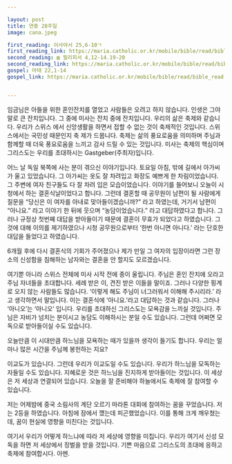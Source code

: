 ```yaml
---

layout: post
title: 연중 28주일 
image: cana.jpeg

first_reading: 이사야서 25,6-10ㄱ
first_reading_link: https://maria.catholic.or.kr/mobile/bible/read/bible_read.asp?m=1&n=129&p=25
second_reading: ▥ 필리피서 4,12-14.19-20
second_reading_link: https://maria.catholic.or.kr/mobile/bible/read/bible_read.asp?m=2&n=157&p=4
gospel: 마태 22,1-14
gospel_link: https://maria.catholic.or.kr/mobile/bible/read/bible_read.asp?m=2&n=147&p=22


---
```

 
임금님은 아들을 위한 혼인잔치를 열었고 사람들은 오려고 하지 않습니다. 인생은 그야말로 큰 잔치입니다. 그 중에 미사는 잔치 중에 잔치입니다. 우리의 삶은 축제와 같습니다. 우리가 스위스 에서 신앙생활을 하면서 접할 수 없는 것이 축제적인 것입니다. 스위스에서는 국민성 때문인지 축 제가 드뭅니다. 축제는 삶의 풍요로움을 의미하며 주님과 함께할 때 더욱 풍요로움을 느끼고 감사 드릴 수 있는 것입니다. 미사는 축제의 핵심이며 그리스도는 우리를 초대하시는 Gastgeber(주최자)입니다.

어느 날 독일 북쪽에 사는 분이 겪으신 이야기입니다. 토요일 아침, 밖에 길에서 아가씨가 울고 있었습니다. 그 아가씨는 옷도 잘 차려입고 화장도 예쁘게 한 차림이었습니다. 그 주변에 여자 친구들도 다 잘 차려 입은 모습이었습니다. 이야기를 들어보니 오늘이 시청에서 하는 결혼식날이었다고 합니다. 그런데 결혼할 때 공무원이 남편이 될 사람에게 질문을 “당신은 이 여자를 아내로 맞아들이겠습니까?” 라고 하였는데, 거기서 남편이 “아니요.” 라고 이야기 한 뒤에 웃으며 “농담이었습니다.” 라고 대답하였다고 합니다. 그러나 규정상 첫번째 대답을 받아들이기 때문에 결혼이 무효가 되었다고 하였습니다. 그것에 대해 이의를 제기하였으나 시청 공무원으로부터 ‘한번 아니면 아니다.’ 라는 단호한 대답을 들었다고 하였습니다.

6개월 후에 다시 결혼식의 기회가 주어졌으나 제가 만일 그 여자의 입장이라면 그런 장소의 신성함을 침해하는 남자와는 결혼을 안 할지도 모르겠습니다.

여기뿐 아니라 스위스 전체에 미사 시작 전에 종이 울립니다. 주님은 혼인 잔치에 오라고 주님 자녀들을 초대합니다. 세례 받은 이, 견진 받은 이들을 말이죠. 그러나 다양한 핑계로 오지 않는 사람들도 많습니다. ‘이렇게 해도 주님이 너그러워서 이해해 주시리라.’ 라고 생각하면서 말입니다. 이는 결혼식에 ‘아니요.’라고 대답하는 것과 같습니다. 그러나 ‘아니오’는 ‘아니오’ 입니다. 우리를 초대하신 그리스도는 모욕감을 느끼실 것입니다. 주님은 자비가 넘치는 분이시고 농담도 이해하시는 분일 수도 있습니다. 그런데 어쩌면 모독으로 받아들이실 수도 있습니다.

오늘만큼 이 시대만큼 하느님을 모욕하는 때가 있을까 생각이 들기도 합니다. 우리는 얼마나 많은 시간을 주님께 봉헌하는 지요?

이교도가 있습니다. 그런데 우리가 이교도일 수도 있습니다. 우리가 하느님을 모독하는 자들일 수도 있습니다. 지혜로운 것은 하느님을 진지하게 받아들이는 것입니다. 이 세상은 저 세상과 연결되어 있습니다. 오늘을 잘 준비해야 하늘에서도 축제에 잘 참여할 수 있습니다.

저는 어제밤에 중국 소림사의 계단 오르기 마라톤 대회에 참여하는 꿈을 꾸었습니다. 저는 2등을 하였습니다. 아침에 잠에서 깼는데 피곤했었습니다. 이를 통해 크게 깨우쳤는데, 꿈이 현실에 영향을 미친다는 것입니다.

여기서 우리가 어떻게 하느냐에 따라 저 세상에 영향을 미칩니다. 우리가 여기서 신성 모독을 하면 저 세상에서 징벌을 받을 것입니다. 기쁜 마음으로 그리스도의 초대에 응하고 축제에 참여합시다. 아멘.
